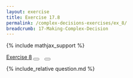 ```yaml
---
layout: exercise
title: Exercise 17.8
permalink: /complex-decisions-exercises/ex_8/
breadcrumb: 17-Making-Complex-Decision
---
```


{% include mathjax_support %}

<div class="card">
<div class="card-header p-2">
<a href='#' class="p-2">Exercise 8</a>
<button type="button" class="btn btn-dark float-right" title="Solve this Exercise" onclick="solve('ex17.8');" href="#"><i id="ex17.8" class="fas fa-pen" style="color:white"></i></button>
<a class="edit_question" href="#"><button type="button" class="btn btn-dark float-right" title="Edit this Question"  style="margin-left:10px; margin-right:10px;" onclick="edit('ex17.8');" href="#"><i id="ex17.8" class="far fa-edit" style="color:white"></i></button></a>
</div>
<div class="card-body">
<p class="card-text">{% include_relative question.md %}</p>
</div>
</div>
<br>
